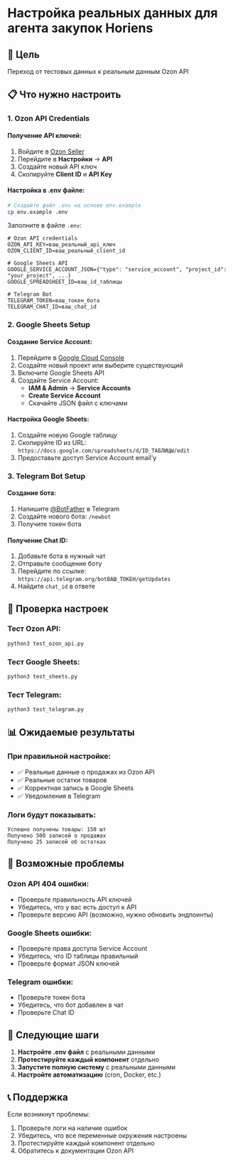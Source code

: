 # Настройка реальных данных для агента закупок Horiens

## 🎯 Цель
Переход от тестовых данных к реальным данным Ozon API

## 📋 Что нужно настроить

### 1. Ozon API Credentials

#### Получение API ключей:
1. Войдите в [Ozon Seller](https://seller.ozon.ru/)
2. Перейдите в **Настройки** → **API**
3. Создайте новый API ключ
4. Скопируйте **Client ID** и **API Key**

#### Настройка в .env файле:
```bash
# Создайте файл .env на основе env.example
cp env.example .env
```

Заполните в файле `.env`:
```env
# Ozon API credentials
OZON_API_KEY=ваш_реальный_api_ключ
OZON_CLIENT_ID=ваш_реальный_client_id

# Google Sheets API
GOOGLE_SERVICE_ACCOUNT_JSON={"type": "service_account", "project_id": "your_project", ...}
GOOGLE_SPREADSHEET_ID=ваш_id_таблицы

# Telegram Bot
TELEGRAM_TOKEN=ваш_токен_бота
TELEGRAM_CHAT_ID=ваш_chat_id
```

### 2. Google Sheets Setup

#### Создание Service Account:
1. Перейдите в [Google Cloud Console](https://console.cloud.google.com/)
2. Создайте новый проект или выберите существующий
3. Включите Google Sheets API
4. Создайте Service Account:
   - **IAM & Admin** → **Service Accounts**
   - **Create Service Account**
   - Скачайте JSON файл с ключами

#### Настройка Google Sheets:
1. Создайте новую Google таблицу
2. Скопируйте ID из URL: `https://docs.google.com/spreadsheets/d/ID_ТАБЛИЦЫ/edit`
3. Предоставьте доступ Service Account email'у

### 3. Telegram Bot Setup

#### Создание бота:
1. Напишите [@BotFather](https://t.me/botfather) в Telegram
2. Создайте нового бота: `/newbot`
3. Получите токен бота

#### Получение Chat ID:
1. Добавьте бота в нужный чат
2. Отправьте сообщение боту
3. Перейдите по ссылке: `https://api.telegram.org/botВАШ_ТОКЕН/getUpdates`
4. Найдите `chat_id` в ответе

## 🔧 Проверка настроек

### Тест Ozon API:
```bash
python3 test_ozon_api.py
```

### Тест Google Sheets:
```bash
python3 test_sheets.py
```

### Тест Telegram:
```bash
python3 test_telegram.py
```

## 📊 Ожидаемые результаты

### При правильной настройке:
- ✅ Реальные данные о продажах из Ozon API
- ✅ Реальные остатки товаров
- ✅ Корректная запись в Google Sheets
- ✅ Уведомления в Telegram

### Логи будут показывать:
```
Успешно получены товары: 150 шт
Получено 500 записей о продажах
Получено 25 записей об остатках
```

## 🚨 Возможные проблемы

### Ozon API 404 ошибки:
- Проверьте правильность API ключей
- Убедитесь, что у вас есть доступ к API
- Проверьте версию API (возможно, нужно обновить эндпоинты)

### Google Sheets ошибки:
- Проверьте права доступа Service Account
- Убедитесь, что ID таблицы правильный
- Проверьте формат JSON ключей

### Telegram ошибки:
- Проверьте токен бота
- Убедитесь, что бот добавлен в чат
- Проверьте Chat ID

## 🎯 Следующие шаги

1. **Настройте .env файл** с реальными данными
2. **Протестируйте каждый компонент** отдельно
3. **Запустите полную систему** с реальными данными
4. **Настройте автоматизацию** (cron, Docker, etc.)

## 📞 Поддержка

Если возникнут проблемы:
1. Проверьте логи на наличие ошибок
2. Убедитесь, что все переменные окружения настроены
3. Протестируйте каждый компонент отдельно
4. Обратитесь к документации Ozon API 